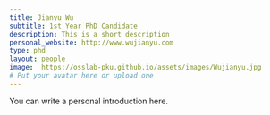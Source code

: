 ```yaml
---
title: Jianyu Wu
subtitle: 1st Year PhD Candidate
description: This is a short description
personal_website: http://www.wujianyu.com
type: phd
layout: people
image:  https://osslab-pku.github.io/assets/images/Wujianyu.jpg
# Put your avatar here or upload one
---
```


You can write a personal introduction here.